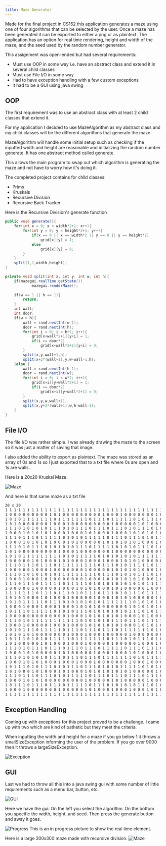 ```yaml
---
title: Maze Generator
---
```


Made for the final project in CS162 this application generates a maze using one of four algorithms that can be selected by the user. Once a maze has been generated it can be exported to either a png or as plaintext. The application has an option for real time rendering, height and width of the maze, and the seed used by the random number generator.

This assignment was open-ended but had several requirements:
 + Must use OOP in some way i.e. have an abstract class and extend it in several child classes
 + Must use File I/O in some way
 + Had to have exception handling with a few custom exceptions 
 + It had to be a GUI using java swing


## OOP
The first requirement was to use an abstract class with at least 2 child classes that extend it.

For my application I decided to use MazeAlgorithm as my abstract class and my child classes will be the different algorithms that generate the maze.

MazeAlgorithm will handle some initial setup such as checking if the inputted width and height are reasonable and initializing the random number generate. It has one abstract method called generate.

This allows the main program to swap out which algorithm is generating the maze and not have to worry how it's doing it. 

The completed project contains for child classes:
+ Prims
+ Kruskals
+ Recursive Division
+ Recursive Back Tracker

Here is the Recursive Division's generate function
```java
public void generate(){
    for(int x = 0; x < width*2+1; x++){
        for(int y = 0; y < height*2+1; y++){
            if(x == 0 || x == width*2 || y == 0 || y == height*2)
                grid[x][y] = 1;
            else
                grid[x][y] = 0;
        }
    }
    split(1,1,width,height);
}

private void split(int x, int y, int w, int h){
    if(mazegui.realTime.getState())
            mazegui.renderMaze();
    
    if(w == 1 || h == 1){
        return;
    }
    int wall;
    int door;
    if(w > h){
        wall = rand.nextInt(w-1);
        door = rand.nextInt(h);
        for(int i = 0; i < h*2; i++){
            grid[x+wall*2+1][y+i] = 1;
            if(i == door*2)
                grid[x+wall*2+1][y+i] = 0;
        }
        split(x,y,wall+1,h);
        split(x+2*(wall+1),y,w-wall-1,h);
    }else {
        wall = rand.nextInt(h-1);
        door = rand.nextInt(w);
        for(int i = 0; i < w*2; i++){
            grid[x+i][y+wall*2+1] = 1;
            if(i == door*2)
                grid[x+i][y+wall*2+1] = 0;
        }
        split(x,y,w,wall+1);
        split(x,y+2*(wall+1),w,h-wall-1);
    }
}
```

## File I/O
The file I/O was rather simple. I was already drawing the maze to the screen so it was just a matter of saving that image. 

I also added the ability to export as plaintext. The maze was stored as an array of 0s and 1s so I just exported that to a txt file where 0s are open and 1s are walls.

Here is a 20x20 Kruskal Maze.

![Maze](smallMaze.png)

And here is that same maze as a txt file

```txt
20 x 20
1 1 1 1 1 1 1 1 1 1 1 1 1 1 1 1 1 1 1 1 1 1 1 1 1 1 1 1 1 1 1 1 1 1 1 1 1 1 1 1 1 
1 0 0 0 0 0 0 0 0 0 1 0 1 0 0 0 0 0 0 0 0 0 1 0 0 0 1 0 0 0 0 0 0 0 1 0 1 0 0 0 1 
1 0 1 0 1 1 1 1 1 1 1 0 1 1 1 1 1 1 1 0 1 1 1 0 1 1 1 1 1 0 1 0 1 1 1 0 1 1 1 0 1 
1 0 1 0 0 0 0 0 0 0 1 0 0 0 1 0 0 0 0 0 0 0 0 0 1 0 0 0 0 0 1 0 1 0 0 0 1 0 0 0 1 
1 1 1 0 1 0 1 0 1 0 1 1 1 0 1 0 1 1 1 0 1 1 1 0 1 1 1 0 1 0 1 1 1 0 1 0 1 0 1 0 1 
1 0 0 0 1 0 1 0 1 0 1 0 0 0 1 0 0 0 1 0 1 0 0 0 1 0 0 0 1 0 1 0 1 0 1 0 0 0 1 0 1 
1 1 1 0 1 1 1 0 1 1 1 1 1 0 1 0 1 0 1 1 1 1 1 0 1 1 1 0 1 1 1 0 1 0 1 1 1 1 1 1 1 
1 0 0 0 1 0 1 0 1 0 1 0 0 0 1 0 1 0 0 0 0 0 1 0 1 0 1 0 1 0 1 0 0 0 1 0 0 0 0 0 1 
1 1 1 0 1 0 1 1 1 0 1 0 1 0 1 0 1 1 1 0 1 1 1 1 1 0 1 0 1 0 1 1 1 0 1 0 1 1 1 1 1 
1 0 1 0 0 0 0 0 0 0 0 0 1 0 0 0 1 0 0 0 0 0 0 0 1 0 0 0 0 0 0 0 0 0 0 0 0 0 0 0 1 
1 0 1 0 1 1 1 1 1 1 1 1 1 0 1 0 1 1 1 1 1 0 1 0 1 0 1 0 1 0 1 1 1 1 1 1 1 1 1 0 1 
1 0 0 0 0 0 1 0 1 0 0 0 1 0 1 0 0 0 1 0 0 0 1 0 0 0 1 0 1 0 1 0 0 0 0 0 0 0 1 0 1 
1 1 1 0 1 1 1 0 1 1 1 0 1 1 1 1 1 1 1 1 1 0 1 1 1 0 1 0 1 1 1 1 1 0 1 1 1 0 1 0 1 
1 0 0 0 0 0 1 0 0 0 1 0 0 0 0 0 0 0 1 0 0 0 0 0 1 0 1 0 1 0 1 0 0 0 1 0 0 0 1 0 1 
1 1 1 0 1 0 1 0 1 0 1 0 1 1 1 1 1 1 1 1 1 0 1 1 1 0 1 0 1 0 1 1 1 0 1 0 1 1 1 1 1 
1 0 0 0 1 0 0 0 1 0 1 0 0 0 0 0 0 0 1 0 0 0 1 0 1 0 1 0 1 0 1 0 0 0 1 0 0 0 0 0 1 
1 1 1 0 1 1 1 0 1 1 1 1 1 0 1 1 1 1 1 0 1 0 1 0 1 0 1 0 1 0 1 0 1 1 1 1 1 0 1 1 1 
1 0 0 0 0 0 1 0 0 0 0 0 1 0 0 0 1 0 1 0 1 0 0 0 1 0 1 0 0 0 0 0 1 0 0 0 0 0 1 0 1 
1 1 1 1 1 1 1 0 1 1 1 0 1 1 1 0 1 0 1 1 1 0 1 1 1 0 1 0 1 1 1 0 1 1 1 1 1 0 1 0 1 
1 0 1 0 1 0 0 0 1 0 1 0 0 0 1 0 0 0 0 0 1 0 0 0 1 0 1 0 1 0 0 0 0 0 1 0 0 0 1 0 1 
1 0 1 0 1 1 1 1 1 0 1 1 1 0 1 0 1 0 1 0 1 0 1 1 1 1 1 1 1 0 1 0 1 0 1 0 1 1 1 0 1 
1 0 0 0 1 0 0 0 1 0 0 0 1 0 0 0 1 0 1 0 1 0 0 0 0 0 0 0 1 0 1 0 1 0 1 0 0 0 0 0 1 
1 0 1 1 1 0 1 1 1 1 1 0 1 0 1 0 1 1 1 0 1 0 1 0 1 0 1 0 1 1 1 0 1 0 1 1 1 1 1 0 1 
1 0 0 0 0 0 0 0 0 0 0 0 0 0 1 0 0 0 1 0 1 0 1 0 1 0 1 0 0 0 1 0 1 0 0 0 1 0 0 0 1 
1 1 1 0 1 0 1 1 1 1 1 1 1 1 1 1 1 0 1 0 1 0 1 0 1 1 1 0 1 1 1 0 1 1 1 1 1 0 1 1 1 
1 0 0 0 1 0 0 0 0 0 1 0 0 0 1 0 0 0 1 0 1 0 1 0 1 0 1 0 0 0 1 0 1 0 1 0 0 0 0 0 1 
1 0 1 0 1 1 1 0 1 1 1 1 1 0 1 1 1 0 1 1 1 0 1 1 1 0 1 1 1 1 1 1 1 0 1 0 1 0 1 1 1 
1 0 1 0 1 0 1 0 0 0 0 0 0 0 1 0 0 0 1 0 0 0 1 0 0 0 0 0 1 0 0 0 0 0 0 0 1 0 0 0 1 
1 0 1 1 1 0 1 0 1 0 1 1 1 1 1 0 1 1 1 1 1 1 1 0 1 1 1 0 1 0 1 1 1 0 1 0 1 1 1 0 1 
1 0 1 0 0 0 0 0 1 0 1 0 0 0 1 0 0 0 1 0 0 0 0 0 1 0 0 0 0 0 1 0 0 0 1 0 1 0 0 0 1 
1 1 1 0 1 0 1 1 1 0 1 1 1 0 1 1 1 0 1 1 1 0 1 1 1 1 1 0 1 1 1 0 1 1 1 0 1 0 1 0 1 
1 0 0 0 1 0 1 0 0 0 0 0 1 0 1 0 0 0 0 0 1 0 0 0 1 0 0 0 1 0 1 0 0 0 1 0 1 0 1 0 1 
1 1 1 0 1 0 1 0 1 0 1 1 1 0 1 1 1 0 1 1 1 0 1 1 1 1 1 1 1 0 1 0 1 1 1 1 1 1 1 1 1 
1 0 0 0 1 0 1 0 1 0 0 0 1 0 0 0 1 0 0 0 1 0 0 0 0 0 0 0 1 0 0 0 1 0 0 0 0 0 1 0 1 
1 0 1 1 1 0 1 0 1 1 1 0 1 0 1 1 1 0 1 1 1 0 1 0 1 0 1 1 1 1 1 0 1 0 1 0 1 0 1 0 1 
1 0 1 0 0 0 1 0 1 0 0 0 1 0 1 0 0 0 1 0 1 0 1 0 1 0 1 0 1 0 0 0 0 0 1 0 1 0 0 0 1 
1 1 1 0 1 1 1 0 1 1 1 0 1 0 1 1 1 1 1 0 1 1 1 0 1 1 1 0 1 1 1 0 1 1 1 0 1 1 1 1 1 
1 0 0 0 1 0 1 0 1 0 0 0 0 0 0 0 0 0 1 0 0 0 0 0 1 0 1 0 0 0 0 0 1 0 0 0 0 0 0 0 1 
1 0 1 1 1 0 1 1 1 0 1 1 1 0 1 1 1 1 1 0 1 1 1 0 1 0 1 0 1 0 1 1 1 0 1 0 1 0 1 1 1 
1 0 0 0 1 0 0 0 0 0 0 0 1 0 0 0 0 0 1 0 1 0 0 0 1 0 0 0 1 0 0 0 1 0 1 0 1 0 0 0 1 
1 1 1 1 1 1 1 1 1 1 1 1 1 1 1 1 1 1 1 1 1 1 1 1 1 1 1 1 1 1 1 1 1 1 1 1 1 1 1 1 1 
```

## Exception Handling

Coming up with exceptions for this project proved to be a challenge. I came up with two which are kind of pathetic but they meet the criteria.

When inputting the width and height for a maze if you go below 1 it throws a smallSizeException informing the user of the problem. If you go over 9000 then it throws a largeSizeException.

![Exception](exception.png)

## GUI

Last we had to throw all this into a java swing gui with some number of little requirements such as a menu bar, button, etc. 

![GUI](gui.png)

Here we have the gui. On the left you select the algorithm. On the bottom you specific the width, height, and seed. Then press the generate button and away it goes.


![Progress](progress.png)
This is an in progress picture to show the real time element.


Here is a large 300x300 maze made with recursive division.
![Maze](medium.png)